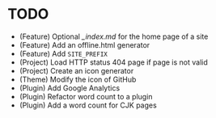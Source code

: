 # TODO

* (Feature) Optional *_index.md* for the home page of a site
* (Feature) Add an offline.html generator
* (Feature) Add `SITE_PREFIX`
* (Project) Load HTTP status 404 page if page is not valid
* (Project) Create an icon generator
* (Theme) Modify the icon of GitHub
* (Plugin) Add Google Analytics
* (Plugin) Refactor word count to a plugin
* (Plugin) Add a word count for CJK pages
